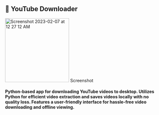 ## 💾 YouTube Downloader 

<img width="209" alt="Screenshot 2023-02-07 at 12 27 12 AM" src="https://user-images.githubusercontent.com/79900070/217092120-3f223d85-8b4f-4fcf-ad84-6963947144f7.png"> Screenshot

#### Python-based app for downloading YouTube videos to desktop. Utilizes Python for efficient video extraction and saves videos locally with no quality loss. Features a user-friendly interface for hassle-free video downloading and offline viewing.
